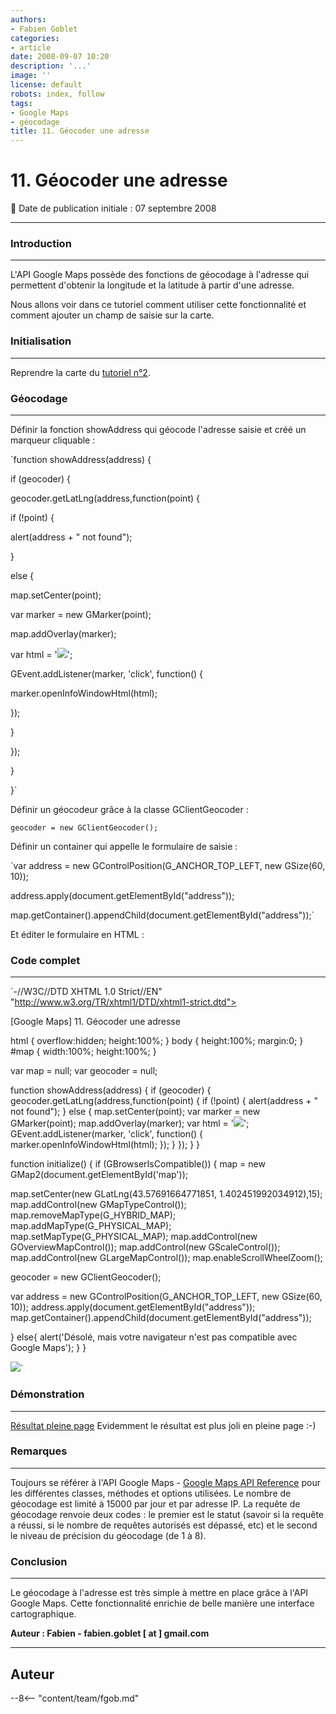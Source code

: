 ```yaml
---
authors:
- Fabien Goblet
categories:
- article
date: 2008-09-07 10:20
description: '...'
image: ''
license: default
robots: index, follow
tags:
- Google Maps
- géocodage
title: 11. Géocoder une adresse
---
```


# 11. Géocoder une adresse


:calendar: Date de publication initiale : 07 septembre 2008


----





### Introduction




---


L'API Google Maps possède des fonctions de géocodage à l'adresse qui permettent d'obtenir la longitude et la latitude à partir d'une adresse.  

Nous allons voir dans ce tutoriel comment utiliser cette fonctionnalité et comment ajouter un champ de saisie sur la carte.  



### Initialisation




---


Reprendre la carte du  [tutoriel n°2](http://www.geotribu.net/node/13).  



### Géocodage




---


Définir la fonction showAddress qui géocode l'adresse saisie et créé un marqueur cliquable :  

`function showAddress(address) {  

if (geocoder) {  

geocoder.getLatLng(address,function(point) {  

if (!point) {  

alert(address + " not found");  

}  

else {  

map.setCenter(point);  

var marker = new GMarker(point);  

map.addOverlay(marker);  

var html = '![](./logos/logo_geotribu.png)';  

GEvent.addListener(marker, 'click', function() {  

marker.openInfoWindowHtml(html);  

});  

}  

});  

}  

}`  

Définir un géocodeur grâce à la classe GClientGeocoder :  

`geocoder = new GClientGeocoder();`  

Définir un container qui appelle le formulaire de saisie :  

`var address = new GControlPosition(G_ANCHOR_TOP_LEFT, new GSize(60, 10));  

address.apply(document.getElementById("address"));  

map.getContainer().appendChild(document.getElementById("address"));`  

Et éditer le formulaire en HTML :  





### Code complet




---


`-//W3C//DTD XHTML 1.0 Strict//EN" "http://www.w3.org/TR/xhtml1/DTD/xhtml1-strict.dtd">  







[Google Maps] 11. Géocoder une adresse  



html { overflow:hidden; height:100%; }
body { height:100%; margin:0; }
#map { width:100%; height:100%; }



var map = null;
var geocoder = null;

function showAddress(address) {
if (geocoder) {
geocoder.getLatLng(address,function(point) {
if (!point) {
alert(address + " not found");
}
else {
map.setCenter(point);
var marker = new GMarker(point);
map.addOverlay(marker);
var html = '<img src="./logos/logo\_geotribu.png">';
GEvent.addListener(marker, 'click', function() {
marker.openInfoWindowHtml(html);
});
}
});
}
}

function initialize() {
if (GBrowserIsCompatible()) {
map = new GMap2(document.getElementById('map'));

map.setCenter(new GLatLng(43.57691664771851, 1.402451992034912),15);
map.addControl(new GMapTypeControl());
map.removeMapType(G\_HYBRID\_MAP);
map.addMapType(G\_PHYSICAL\_MAP);
map.setMapType(G\_PHYSICAL\_MAP);
map.addControl(new GOverviewMapControl());
map.addControl(new GScaleControl());
map.addControl(new GLargeMapControl());
map.enableScrollWheelZoom();

geocoder = new GClientGeocoder();

var address = new GControlPosition(G\_ANCHOR\_TOP\_LEFT, new GSize(60, 10));
address.apply(document.getElementById("address"));
map.getContainer().appendChild(document.getElementById("address"));

}
else{
alert('Désolé, mais votre navigateur n\'est pas compatible avec Google Maps');
}
}









![](./logos/logo_geotribu.png)`  



### Démonstration




---






[Résultat pleine page](http://88.191.39.115/fabien/geotribu/%5bgeotribu%5d_Google-Maps_tuto11.html)
Evidemment le résultat est plus joli en pleine page :-)


### Remarques




---


Toujours se référer à l'API Google Maps - [Google Maps API Reference](http://code.google.com/apis/maps/documentation/reference.html) pour les différentes classes, méthodes et options utilisées.
Le nombre de géocodage est limité à 15000 par jour et par adresse IP.
La requête de géocodage renvoie deux codes : le premier est le statut (savoir si la requête a réussi, si le nombre de requêtes autorisés est dépassé, etc) et le second le niveau de précision du géocodage (de 1 à 8).


### Conclusion




---


Le géocodage à l'adresse est très simple à mettre en place grâce à l'API Google Maps.
Cette fonctionnalité enrichie de belle manière une interface cartographique.


**Auteur : Fabien - fabien.goblet [ at ] gmail.com**




----

## Auteur

--8<-- "content/team/fgob.md"

